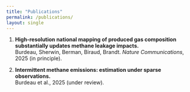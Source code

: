 ```yaml
---
title: "Publications"
permalink: /publications/
layout: single
---
```


1. **High‑resolution national mapping of produced gas composition substantially updates methane leakage impacts.**  
   Burdeau, Sherwin, Berman, Biraud, Brandt. *Nature Communications*, 2025 (in principle).

2. **Intermittent methane emissions: estimation under sparse observations.**  
   Burdeau et al., 2025 (under review).